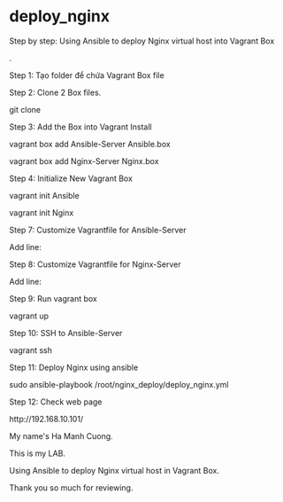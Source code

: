 # deploy_nginx
<p>Step by step: Using Ansible to deploy Nginx virtual host into Vagrant Box </p>.
<p>Step 1: Tạo folder để chứa Vagrant Box file</p>
<p>Step 2: Clone 2 Box files.</p>
<p>  git clone</p>
<p>Step 3: Add the Box into Vagrant Install</p>
<p>  vagrant box add Ansible-Server Ansible.box</p>
<p>  vagrant box add Nginx-Server Nginx.box</p>
<p>Step 4: Initialize New Vagrant Box</p>
<p>  vagrant init Ansible</p>
<p>  vagrant init Nginx</p>
<p>Step 7: Customize Vagrantfile for Ansible-Server</p>
<p>  Add line:</p>
<p>Step 8: Customize Vagrantfile for Nginx-Server</p>
<p>  Add line:</p>
<p>Step 9: Run vagrant box</p>
<p>  vagrant up</p>
<p>Step 10: SSH to Ansible-Server</p>
<p>  vagrant ssh</p>
<p>Step 11: Deploy Nginx using ansible</p>
<p>  sudo ansible-playbook /root/nginx_deploy/deploy_nginx.yml</p>
<p>Step 12: Check web page</p>
<p>  http://192.168.10.101/</p>
<p>    My name's Ha Manh Cuong.</p>
<p>    This is my LAB.</p>
<p>    Using Ansible to deploy Nginx virtual host in Vagrant Box.</p>
<p>    Thank you so much for reviewing.</p>
